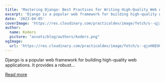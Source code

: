 ```yaml
---
title: 'Mastering Django: Best Practices for Writing High-Quality Web Applications'
excerpt: 'Django is a popular web framework for building high-quality web applications. It provides a robust...'
date: '2023-04-05'
coverImage: 'https://res.cloudinary.com/practicaldev/image/fetch/s--qjxH6EUG--/c_imagga_scale,f_auto,fl_progressive,h_420,q_auto,w_1000/https://dev-to-uploads.s3.amazonaws.com/uploads/articles/ycqqj5wtnixv60uogxd9.png'
author:
  name: Koders
  picture: "assets/blog/authors/koders.png"
ogImage:
  url: 'https://res.cloudinary.com/practicaldev/image/fetch/s--qjxH6EUG--/c_imagga_scale,f_auto,fl_progressive,h_420,q_auto,w_1000/https://dev-to-uploads.s3.amazonaws.com/uploads/articles/ycqqj5wtnixv60uogxd9.png'
---
```


Django is a popular web framework for building high-quality web applications. It provides a robust...

[Read more](https://dev.to/pratyushcode/mastering-django-best-practices-for-writing-high-quality-web-applications-2mf8)
